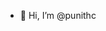 - 👋 Hi, I’m @punithc

<!---
punithc/punithc is a ✨ special ✨ repository because its `README.md` (this file) appears on your GitHub profile.
You can click the Preview link to take a look at your changes.
--->
